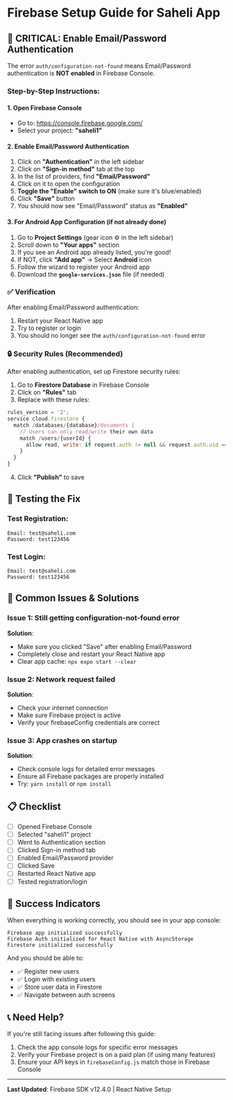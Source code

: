 # Firebase Setup Guide for Saheli App

## 🚨 CRITICAL: Enable Email/Password Authentication

The error `auth/configuration-not-found` means Email/Password authentication is **NOT enabled** in Firebase Console.

### Step-by-Step Instructions:

#### 1. Open Firebase Console
- Go to: https://console.firebase.google.com/
- Select your project: **"saheli1"**

#### 2. Enable Email/Password Authentication
1. Click on **"Authentication"** in the left sidebar
2. Click on **"Sign-in method"** tab at the top
3. In the list of providers, find **"Email/Password"**
4. Click on it to open the configuration
5. **Toggle the "Enable" switch to ON** (make sure it's blue/enabled)
6. Click **"Save"** button
7. You should now see "Email/Password" status as **"Enabled"**

#### 3. For Android App Configuration (if not already done)
1. Go to **Project Settings** (gear icon ⚙️ in the left sidebar)
2. Scroll down to **"Your apps"** section
3. If you see an Android app already listed, you're good!
4. If NOT, click **"Add app"** → Select **Android** icon
5. Follow the wizard to register your Android app
6. Download the **`google-services.json`** file (if needed)

### ✅ Verification

After enabling Email/Password authentication:
1. Restart your React Native app
2. Try to register or login
3. You should no longer see the `auth/configuration-not-found` error

### 🔒 Security Rules (Recommended)

After enabling authentication, set up Firestore security rules:

1. Go to **Firestore Database** in Firebase Console
2. Click on **"Rules"** tab
3. Replace with these rules:

```javascript
rules_version = '2';
service cloud.firestore {
  match /databases/{database}/documents {
    // Users can only read/write their own data
    match /users/{userId} {
      allow read, write: if request.auth != null && request.auth.uid == userId;
    }
  }
}
```

4. Click **"Publish"** to save

## 📱 Testing the Fix

### Test Registration:
```
Email: test@saheli.com
Password: test123456
```

### Test Login:
```
Email: test@saheli.com
Password: test123456
```

## 🐛 Common Issues & Solutions

### Issue 1: Still getting configuration-not-found error
**Solution**: 
- Make sure you clicked "Save" after enabling Email/Password
- Completely close and restart your React Native app
- Clear app cache: `npx expo start --clear`

### Issue 2: Network request failed
**Solution**: 
- Check your internet connection
- Make sure Firebase project is active
- Verify your firebaseConfig credentials are correct

### Issue 3: App crashes on startup
**Solution**: 
- Check console logs for detailed error messages
- Ensure all Firebase packages are properly installed
- Try: `yarn install` or `npm install`

## 📋 Checklist

- [ ] Opened Firebase Console
- [ ] Selected "saheli1" project
- [ ] Went to Authentication section
- [ ] Clicked Sign-in method tab
- [ ] Enabled Email/Password provider
- [ ] Clicked Save
- [ ] Restarted React Native app
- [ ] Tested registration/login

## 🎉 Success Indicators

When everything is working correctly, you should see in your app console:
```
Firebase app initialized successfully
Firebase Auth initialized for React Native with AsyncStorage
Firestore initialized successfully
```

And you should be able to:
- ✅ Register new users
- ✅ Login with existing users
- ✅ Store user data in Firestore
- ✅ Navigate between auth screens

## 📞 Need Help?

If you're still facing issues after following this guide:
1. Check the app console logs for specific error messages
2. Verify your Firebase project is on a paid plan (if using many features)
3. Ensure your API keys in `firebaseConfig.js` match those in Firebase Console

---

**Last Updated**: Firebase SDK v12.4.0 | React Native Setup
